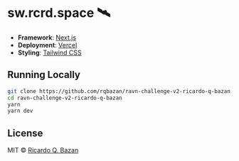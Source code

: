 # sw.rcrd.space 🛰

- **Framework**: [Next.js](https://nextjs.org)
- **Deployment**: [Vercel](https://vercel.com)
- **Styling**: [Tailwind CSS](https://tailwindcss.com)

## Running Locally

```bash
git clone https://github.com/rqbazan/ravn-challenge-v2-ricardo-q-bazan.git
cd ravn-challenge-v2-ricardo-q-bazan
yarn
yarn dev
```

## License

MIT © [Ricardo Q. Bazan](https://rcrd.space)
